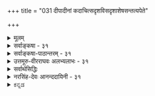 +++
title = "031 दीपादीनां कदाचित्सदृशविसदृशाशेषसन्तत्यपेते"

+++
<details><summary>मूलम्</summary>

दीपादीनां कदाचित्सदृशविसदृशाशेषसन्तत्यपेते ध्वंसे दृष्टेऽप्यशक्या तदितरविषयेऽनन्वयध्वंसकॢप्तिः ।  
बाधादेर्दर्शितत्वादपि च दृढमिते सान्वयेऽस्मिन्घटादौ दुर्दर्शावस्थया स्युः पयसि लवणवल्लीनदीपादिभागाः ॥ ३१ ॥
</details>

<details><summary>सर्वाङ्कषा - ३१</summary>

बौद्धाः निरन्वयविनाशवादिनः । अन्वयः अनुवृत्तिः । सिद्धान्तसंमते परिणामवादे, घटस्य नाशेऽपि कपालादिरूपेण स दृश्यत इत्यङ्गीक्रियते । लेशतोऽप्यनन्तरमननुवृत्तिः यथा, तादृशविनाशो नाङ्गीक्रियते । अतः सिद्धान्ते सान्वयविनाश एव सर्वत्र । बौद्धास्तु एतद्विपरीततया निरन्वयविनाशवादिनः। वस्तु स्वनाशानन्तरं सर्वथा नानुवर्तत इत्यर्थः । अयञ्च निरन्वयविनाशः प्रतिसंख्यानिरोधः, अप्रतिसंख्यानिरोधः इति द्विविधः । घटादेः मुद्गराद्याघाते यो नाशः, सः 'प्रतिसंख्यानिरोधः' इत्युच्यते । पूर्वतनकंबुग्रीवाद्याकारविरुद्धाकारस्य दर्शनात् तथोच्यते । क्षणिकवादे घटादेः प्रतिक्षणं नाशः, तत्तुल्यघटान्तरोत्पत्तिश्च या भवति, तस्य नाशस्य प्रत्यक्षतः अदर्शनात्, पूर्वीक्तनाशविलक्षणत्वात् 'अप्रतिसंख्यानिरोधः' इत्युच्यते । एतादृशं नाशद्वयं वस्तुस्थैर्यवादिनामपि दीपादावावश्यकम् । तैलवर्त्यादीनां नाशात् दीपज्वाला प्रतिक्षणं भिन्नैवेति सिद्धान्तेऽपि संमतम् । अथापि सः नाशः न प्रतिक्षणं दृश्यते । एवञ्च 'सेयं दीपज्वाला' इति यथा भ्रमः, तथैव ' सोऽयं घटः' इत्यपि भ्रम एवेति, प्रत्यभिज्ञया न वस्तुस्थैर्यसिद्धिरिति वदन्ति । एवं दीपज्वालायां प्रतिक्षणं नाशस्य, अन्ते संपूर्णदीपनाशस्य च सर्वेषां संमतत्वात्, तदृष्टान्तेन सर्वत्रापि 



31. 

32. 

[[68]]

[ निरन्वयविनाशनिरासः ] 

दीपादीनां कदाचित् सदृशविसदृशाशेषसन्तत्यपेते 

ध्वंसे दृष्टेऽप्यशक्या तदितरविषयेऽनन्वयध्वंसक्लृप्तिः । बाधादेर्दर्शितत्वात् अपिच दृढमिते सान्वयेऽस्मिन् घटादौ 

दुर्दर्शावस्थया स्युः पयसि लवणवत् लीनदीपादिभागाः ॥31॥ 

[कार्यकारणभावदूषणनिरासः ] 

सत्त्वेऽसत्त्वेऽपि पूर्वं किमपि गगनतत्पुष्पवन्नैव साध्यं 

हेतुप्राप्तिर्न पश्चाद्भवितुः, अघटितोत्पादनेऽतिप्रसङ्गः । 

नाशद्वयं ते साधयन्ति । इदं नाशद्वयमपि निरन्वयमित्यपि वदन्ति । तदेतत्सर्वं निराकरोति - दीपादीनामित्यादिना । दीपस्य संपूर्णनाशस्य सर्वदा द्रष्टुमवकाशालाभादिसंभवात्, 'कदाचित्' इत्युक्तम् । आदिपदेन बुद्बुदादिसंग्रहः । **सदृशसन्ततिः** = तैलनाशादिनानुमीयमाना; **विसदृशसन्ततिः** = अन्तिमदीपज्वालाया नाशे । दीपज्वालानाशानन्तरं कस्यानुवृत्तिर्दृश्यते ? अतस्तत्र निरन्वयविनाश आवश्यक इति पूर्वपक्षिण आशयः । एतादृशाशेषतेजस्सन्तत्या **अपेते** = रहिते ध्वंसे दृष्टेऽपि, **तदितरविषये** = घटपटादौ अनन्वयध्वंस- **क्लृप्तिः** = निरन्वयविनाशकल्पना अशक्या । दीपे तैलनाशादिना ज्वालाभेदः आवश्यकः । नैवं घटादौ किञ्चित् कारणं दृश्यते । न च अर्थक्रियाकारित्वरूपस्य सत्त्वस्य तत्र विद्यमानत्वेन, करणाकरणाभ्यां घटादावपि भेदः आवश्यक इति वाच्यम्; एतद्वादस्य पूर्वमेव ( श्लो. 25) निरासात् । तदिदमुच्यतेबाधादेर्दर्शितत्वादिति । बाधः 'सोऽयं घटः' इत्यादिप्रत्यभिज्ञायाः ऐक्यविषयिण्याः, दर्शितत्त्वात् पूर्वं (26 श्लोके) । 'सेयं दीपज्वाला' 'सोऽयं घटः' इति प्रत्यभिज्ञयोर्हि वैलक्षण्यं सर्वानुभवसिद्धम् । एवञ्च दीपज्वालादृष्टान्तेन, घटादौ निरन्वयविनाशकल्पनवत्, घटादिदृष्टान्तेनैव अन्तिमदीपनाशस्य सान्वयविनाशत्वकल्पनमेव कुतो न स्यादिति पृच्छति - अपि चेत्यादिना । घटादौ अस्मिन् विनाशे मुद्गरादिजन्ये, **सान्वये** =कपालाद्यनुवृत्या सान्वये **दृढमिते** = प्रत्यक्षप्रमाणेन निश्चिते सति दीपनाशेऽपि सान्वयत्वमेव कुतो न स्यात् ? ननु घटादौ नाशानन्तरं कपालादिदर्शनेऽपि, दीपनाशानन्तरं किं दृश्यत इत्यत्र लीनदीपादिभागाः, पयसि लवणवत्, **दुर्दर्शावस्थया** = चक्षुषा गृहीतुमशक्याः स्युः । चक्षुषा अग्रहणेऽपि दीपानुवृत्तिः कथं स्यादित्यत्र दृष्टान्तः पयसि लवणवदिति । चक्षुषा गृह्यमाणलवणखण्डः जले प्रक्षिप्तश्चेत्, क्रमशः विशीर्णः जले लीनो भवति । चक्षुषापि न गृह्यते, त्वचापि न गृह्यते, रसनेन्द्रियेण तु गृह्यत एव । तद्वत्रापि, दीपनाशसमनन्तरक्षणे औष्ण्याद्यनुवृत्तिरपि लेशतः त्वगिन्द्रियेण गृह्यत एव । एवञ्च दीपनाशः सान्वय एव । तैलनाशेनानुमीयमानः प्रतिक्षणं ज्वालानाशोऽपि अनुपदं ज्वालान्तरानुवृत्त्या लेशतः तत्रानुवर्तेतैव । अतः निरन्वयविनाशः कुत्रापि न साधीयान् ॥ ३१ ॥
</details>


<details><summary>सर्वाङ्कषा-पाठान्तरम् - ३१</summary>

बौद्धाः निरन्वयविनाशवादिनः । अन्वयः अनुवृत्तिः । सिद्धान्तसंमते परिणामवादे, घटस्य नाशेऽपि कपालादिरूपेण स दृश्यत इत्यङ्गीक्रियते । लेशतोऽप्यनन्तरमननुवृत्तिः यथा, तादृशविनाशो नाङ्गीक्रियते । अतः सिद्धान्ते सान्वयविनाश एव सर्वत्र । बौद्धास्तु एतद्विपरीततया निरन्वयविनाशवादिनः । वस्तु स्वनाशानन्तरं सर्वथा नानुवर्तत इत्यर्थः । अयञ्च निरन्वयविनाशः प्रतिसंख्यानिरोधः अप्रतिसंख्यानिरोधः इति द्विविधः । घटादेः मुद्गराद्याघाते यो नाशः, सः 'प्रतिसंख्यानिरोधः' इत्युच्यते । पूर्वतनकंबुग्रीवाद्या- कारविरुद्धाकारस्य दर्शनात्‌ तथोच्यते । क्षणिकवादे घटादेः प्रतिक्षणं नाशः, तत्तुल्यघटान्तयोत्पत्तिश्च या भवति, तस्य नाशस्य प्रत्यक्षतः अदर्शनात्‌, पूर्वोक्तनाशविलक्षणत्वात्‌ 'अप्रतिसंख्यानिरोधः' इत्युच्यते । एतादृशं नाशद्वयं वस्तुस्थैर्यवादिनामपि दीपादावावश्यकम्‌ । तैलवर्त्यादीनां नाशात्‌ दीपज्वाला प्रतिक्षणं भिन्नैवेति सिद्धान्तेऽपि संमतम्‌ । अथापि सः नाशः न प्रतिक्षणं दृश्यते । एवञ्च 'सेयं दीपज्वाला' इति यथा भ्रमः, तथेव 'सोऽयं घटः' इत्यपि भ्रम एवेति, प्रत्यभिज्ञया न वस्तुस्थैर्यसिद्धिरिति वदन्ति । एवं दीपज्वालायां प्रतिक्षणं नाशस्य, अन्ते संपूर्णदीपनाशस्य च सर्वेषां संमतत्वात्‌, तद्दृष्टान्तेन सर्वत्रापि नाशद्वयं ते साधयन्ति । इदं नाशद्वयमपि निरन्वयमित्यपि वदन्ति । तदेतत्सर्वं निराकरोति - दीपादीना- मित्यादिना । दीपस्य संपूर्णनाशस्य सर्वदा द्रष्टुमवकाशालाभादिसंभवात्‌, 'कदाचित्‌' इत्युक्तम्‌ । आदि- पदेन बुद्बुदादिसंग्रहः । सदृशसन्ततिः = तैलनाशादिनानुमीयमाना; विसदृशसन्ततिः = अन्तिमदीपज्वालाया नाशे । दीपज्वालानाशानन्तरं कस्यानुवृत्तिर्दृश्यते? अतस्तत्र निरन्वयविनाश आवश्यक इति पूर्वपक्षिण आशयः । एतादृशाशेषतेजस्सन्तत्या अपेते = रहिते ध्वंसे दृष्टेऽपि, तदितरविषये = घटपटादौ अनन्वयध्वंसक्लृप्तिः = निरन्वयविनाशकल्पना अशक्या । दीपे तैलनाशादिना ज्वालाभेदः आवश्यकः । नैवं घटादौ किञ्चित्‌ कारणं दृश्यते । न च अर्थक्रियाकारित्वरूपस्य सत्त्वस्य तत्र विद्यमानत्वेन, करणाकरणाभ्यां घटादावपि भेदः आवश्यक इति वाच्यम्‌; एतद्वादस्य पूर्वमेव (श्लो.२५) निरासात्‌ । तदिदमुच्यते - बाधादेर्दर्शितत्वादिति । बाधः 'सोऽयं घटः' इत्यादिप्रत्यभिज्ञायाः ऐक्यविषयिण्याः, दर्शितत्त्वात्‌ पूर्वं (२६ श्लोके) । 'सेयं दीपज्वाला' 'सोऽयं घटः' इति प्रत्यभिज्ञयोर्हि वैलक्षण्यं सर्वानुभवसिद्धम्‌ । एवञ्च दीपज्वालादृष्टान्तेन, घटादौ निरन्वयविनाशकल्पनवत्‌, धटादिदृष्टान्तेनैव अन्तिमदीपनाशस्य सान्वयविनाशत्वकल्पनमेव कुतो न स्यादिति पृच्छति - अपि चेत्यादिना । घटादौ अस्मिन्‌ = विनाशे मुद्गरादिजन्ये, सान्वये = कपालाद्यनुवृत्या सान्वये दृढमिते = प्रत्यक्षप्रमाणेन निश्चिते सति दीपनाशेऽपि सान्वयत्वमेव कुतो न स्यात्‌? ननु घटादौ नाशानन्तरं कपालादिदर्शनेऽपि, दीपनाशानन्तरं किं दृश्यत इत्यत्र लीनदीपादिभागाः, पयसि लवणवत्‌, दुर्दर्शावस्थया = चक्षुषा गृहीतुमशक्याः स्युः । चक्षुषा अग्रहणेऽपि दीपानुवृत्तिः कथं स्यादित्यत्र दृष्टान्तः पयसि लवणवदिति । चक्षुषा गृह्यमाणलवणखण्डः जले प्रक्षिप्तश्चेत्‌, क्रमशः विशीर्णः जले लीनो भवति । चक्षुषापि न गृह्यते, त्वचापि न गृह्यते, रसनेन्द्रियेण तु गृह्यत एव । तद्वदत्रापि, दीपनाशसमनन्तरक्षणे औष्ण्याद्यनुवृत्तिरपि लेशतः त्वगिन्द्रियेण गृह्यत एव । एवञ्च दीपनाशः सान्वय एव । तैलनाशेनानुमीयमानः प्रतिक्षणं ज्वालानाशोऽपि अनुपदं ज्वालान्तरानुवृत्या लेशतः तत्रानुवर्तेतैव । अतः निरन्वयविनाशः कुत्रापि न साधीयान्‌ ॥ ३१ ॥
</details>


<details><summary>उत्तमूरु-वीरराघवः अलभ्यलाभः - ३१</summary>

''प्रतिसंख्याऽप्रतिसंख्यानिरोधाप्राप्तिरविच्छेदात्'' इति सूत्रार्थं मनसिकृत्य निरन्वयविनाशं निरस्यन् अक्षणिकत्वं पुनः स्थापयति दीपेति । उत्पत्तिर्विनाशश्चावस्थाविशेषौ; सर्वदा द्रव्यमनुवर्तते; अतो न निरन्वयनाश इति सिद्धान्तः । तार्किकाः मुद्गरादिना घटादिसंस्थानस्येव द्रव्यस्यापि नाशमिच्छन्ति । बौद्धस्तु तथा घटादिनाशवत् प्रतिक्षणमपि घटद्रव्यनाशोऽस्ति सर्वस्य क्षणिकत्वात् । परंतु तस्यास्फुटत्वादनुमेयत्वम् । तत्र तार्किकादिसंमतस्य प्रतिसंख्यानिरोध इति नाम । प्रतिक्षणभाविनो नाशस्य चाप्रतिसंख्यानिरोध इति । उभयोऽपि निरन्वय एव । अत एव निरन्वयविनाशः प्रतिसंख्यानिरोधः, सान्वयनाशः अप्रतिसंख्यानिरोधः इति आ दा. उक्तं न युक्तम् । मूलविरोधात् । प्रतिसंख्यादिशब्दार्थस्तु - संख्या घटादिबुद्धिः तत्प्रतिभटो नाशः; प्रतिसंख्यानिरोधः । मुद्गरादिनाशे ततः घट इति धियोऽनुदयात् । अनुमानतः प्रतिक्षणनाशस्थापने घट इति धियोऽनुवृत्त्या अन्योऽप्रतिसंख्यानिरोध इति । यद्वा नास्तीति प्रतिकूलबुद्धविषयो नाशः, तथा प्रत्यक्षविषयो नाश इत्यादिरीत्याऽप्यर्थो भाष्यव्याख्याने द्रष्टव्यः । अस्मन्मते दीपादेः प्रतिक्षणविनाश इष्टः । परं तु तेजसोऽवस्थान्तरापत्तिरेवेति न नाशस्य निरन्वयत्वम् । बौद्धस्तु दीपे अन्तिमदीपज्वालानन्तरं सर्वथा दीपानुपलम्भात् निरन्वयविनाशोऽस्मदेष्टव्य इति कृत्वा, तद्वत् प्रतिक्षणमपि तैलांशवर्त्यंशादिसामग्रीभेदायत्तायां विभिन्नायां दीपज्वालायामेकदीपद्रव्यानुवृत्तेरस्मदनिष्टत्वञ्च  
विमृश्य अन्तिप्रज्वालानां नाशस्येव सर्वस्य निरन्वयनाशत्वं स्थापयन् ईदृशादीपज्वालादिनाशदृष्टान्तेन घटादिनाशेऽपि द्विविधे निरन्वयनाशत्वं स्थापयति । तत्र दृष्टान्ते निरन्वयनाशमभ्युपगम्यापि दूषणं प्रथममाह । दीपस्य सदृशसंतत्युपेत एव ध्वंसः उत्तरोत्तरज्वालाकाले; न त्वपेतः । घटादेर्नाशे कपालचूर्णादिभावे विसदृशसंतत्युपेतो ध्वंसः, न त्वपेतः । कदाचित् - दीपनिर्वाणकाले दीपनाशः सदृशसंतत्युपेतो वा विसदृशसंतत्युपेतो वा न भवति । अतो निरन्वयत्वमनपलप्यमिति । निरस्यति बाधादेरिति । पिण्डत्वघटत्वकपालत्वचूर्णत्वावस्थाभेदेऽपि तदेवेदमिति द्रव्यैक्यप्रत्यभिज्ञया निरन्वयत्वबाधः । अप्रतिसंख्यानिरोधे निरन्वयत्वस्थापने चाश्रयासिद्धिः । सा चासिद्धिः क्षणभेदेऽपि सोऽयमिति प्रत्यभिज्ञाबलात् सिद्धा । अथ दीपदृष्टान्तमपि निरस्यति तत्रापि निरन्वयनाशानभ्युपगमेन अपि चेति । घटादौ नाशे सान्वयत्वेन दृढं मिते सति दीपादिनाशेऽपि तदनुमानात् दीपलयकालेऽपि दीपद्रव्यमस्त्येव, परंतु द्रष्टुमशक्यामवस्थां प्राप्य । जलस्य बाष्पभावे, तेजस एव निदाघे ऊष्मभावे तादृशावस्थाया इष्टत्वात् । तथा जले क्षिप्तो लवणखण्डोऽपि न दृश्यते । श्रुतिदर्शितश्चायं दृष्टान्तः । न च तादृशावस्थाऽपह्नोतुं शक्या; आचमने लवणरसग्रहणादिति श्लोकार्थः । क्षणरुचिः - विद्युत् । निरन्वयविनाशादिपदस्य सौगतोक्तमर्थमाह स इति । यद्भावे - यस्य विनाशस्य सत्वे वस्तुनि पूर्ववस्तुनो धर्मो वा धर्मि वा तदेकदेशो या नानुवर्तते, सः धर्माद्यन्वयरहितो विनाश इत्याशयेन निरन्वयविनाश इत्युच्यते । घटस्य कपालचूर्णादिभावे किञ्चिदंशानुवृत्तिरपि नेष्यते, क्षणिकत्वात् । तदिदं घटसंतत्यन्तर्गतनाशेष्वपि तुल्यम् । आ-दा. तु यद्भावे – नेति एकपदं कृत्वा धर्मादिर्यत्स्वरूपेणानुवर्तते, तन्न, कुतः, स निरन्वयविनाशः स्यादिति बह्वध्याहारेण व्याख्याति । तथा भूता - धर्मधर्मितदेकदेशानुवृत्तिरहिता । अस्तन्मते द्रव्यरूपधर्म्यनुवृत्तिः सर्वत्र नियता । धर्भानुवृत्तिरपि पाकादिना रूपादिपरावृत्त्यभावे । भागानुवृत्तिश्च बालयुवादिशरीरसंततौ दृष्टा । लीनदीपादिभागसत्त्वमभ्युपगमयति दीपोर्ध्वेत्यादिना । तदनंगीकारे बौद्धस्यानिष्टमप्याह अन्त्यदीपादेश्चेति । अस्त्वन्त्यदीपासत्त्वमित्यत्राह एवमिति । अन्त्यदीपमादायैवोपान्त्यस्यार्थक्रियाकारित्वरूपं सत्त्वं वाच्यम्, तदसत्वे तदभावः - असत्त्वमेवोपान्त्यस्य; एवं पूर्वपूर्वस्यापीति सर्वासत्त्वापत्ति ॥  
अवसितं क्षणभङ्गवादियद्धिमतनिरगनम् ॥ ३१ ॥  
आलक्ष्य काठिन्यमनेक एवं श्लोकस्य वृत्तेर्विवृतास्तु भागाः ।  
चार्वाकपक्षात् इत इष्यतेऽथ सारल्यतः संग्रह एव भूम्ना ॥
</details>

<details><summary>सर्वार्थसिद्धिः</summary>

इह च प्रतिसंख्याप्रतिसंख्यानिरोधयोः निरन्वयविनाशत्वे परोक्तं निदर्शनं दूषयति - दीपादीनामिति ॥ आदिशब्देन क्षणरुचिबुद्बुदादिसंग्रहः ।  
स निरन्वयनाशस्स्याद्धर्मो धर्म्यपि वा पुनः । पूर्वसंघातभागो वा यद्भावेनानुवर्तते ॥  
उत्पत्तिश्च तथाभूता निरन्वयसमुद्भवा । तावुभौ सर्वभावानां नियताविति सौगताः ॥  
यो विनाशस्स निरन्वयः, यथाऽन्त्यदीपस्य, अस्ति च विनाशो जातानाम्; अतस्सोऽपि निरन्वय इति निरन्वयध्वंसकॢप्तिर्न शक्या । तदुपपादयति - बाधादेरिति । प्रत्यभिज्ञाबाधस्य प्रवृत्त्याद्यनुपपत्तीनां च दर्शितत्वात् । विपरिवर्तश्च युक्त इत्याह - अपि चेति । अन्त्यदीपविनाशस्सान्वयः विनाशत्वात् पटादिविनाशवत् । साध्यविकलो दृष्टान्त इति चेन्न; सङ्घातांशानां वा गन्धादिधर्माणां वा श्यामरक्तादिधर्मिणां वा यथासंभवमनुवृत्तेर्दृढोपलब्धत्वात् । प्रत्यक्षबाधपरिहाराय दुर्दर्शावस्थत्वोक्तिः । स्युरित्यनेन दृश्यावस्थानिवृत्तावपि स्वरूपसत्त्वं सूच्यते । ननु पयसि लवणवदित्ययुक्तं, तत्रापि निरन्वयविनाशात् । तन्न; रसेन सूक्ष्मावयवानुमानात् । दीपावयवेषु लिङ्गमपि नास्तीति चेन्न; दीपोर्ध्वदेशिनां किञ्चिदौष्ण्योपलब्ध्या दीपावयवसंक्रान्तेस्सुगमत्वात् । प्रभूतदीपपार्श्ववर्तिनां च तापस्वेदादिस्तत एव । एवमन्त्यदीपनाशेऽप्यदृश्यावयवविसर्पस्सिद्धः । अतो विनष्टदीपभागानुपलब्धेरदृश्यावस्थानिबन्धनत्वादनन्यथासिद्धप्रत्यक्षसिद्धः सान्वयविनाशदृष्टान्त एव साधीयान् । अन्त्यदीपादेश्च यदि न किञ्चिदुपादेयं ततोऽर्थक्रियाविरहादसत्त्वं स्यात् । बुद्ध्यादिरर्थक्रियाऽस्त्विति चेन्न, तस्यानियतत्वात् । विनाशस्तर्ह्यर्थक्रियाऽस्त्विति चेन्न, तस्य ते तुच्छत्वात् ध्रुवभावित्वेन अहेतुक-त्वाभ्युपगमाच्च । एवमन्त्यदीपासत्त्वे च तत्कारणपरम्पराया अपि तथात्वं स्यादिति ॥ ३१ ॥ इति क्षणभङ्गनिरासः ॥
</details>


<details><summary>नरसिंह-देवः आनन्ददायिनी - ३१</summary>

प्रसङ्गसङ्गतिमाह - इह चेति । क्षणिकत्वसाधने बाधकपरिहारं परोक्तं दूषयति -इहेति इति केचिदाहुः । प्रतिसङ्ख्याप्रतिसङ्ख्यानिरोधयोरिति - निरन्वयविनाशः प्रतिसंख्यानिरोधः अप्रतिसंख्यानिरोधः सान्वयनाश इत्यर्थः । मुद्गरादिजन्यः प्रत्यक्षसिद्धो घटादेर्नाशः प्रतिसंख्या-निरोधः अस्फुटरूपदीपादिनाशोऽप्रतिसंख्यानिरोध इत्याहुः । अक्षणविनाश इति केचित् । इह -जगति । विप्रतिपत्ताविति शेषः । ननु क्षणिकत्वसाधनमयुक्तं विनाशस्य सान्वयत्वात् अनृवृत्तांशस्य स्थिरत्वेन बाधादित्याशङ्क्य सर्वत्र निरन्वयविनाश एव न तु कस्यचिदंशस्यान्वयो येन बाधो देश्येतेति सौगतोक्तं संवादयति - निरन्वयनाशस्स्यादिति । धर्मो - गन्धादिः । धर्मी - पाकरक्तस्थले घटादिः । पूर्वसंघातभागः - घटादिसंधातस्यावयवः तन्त्वादिर्वा यद्भावेन - यत्स्वरूपेणानुवर्तते इत्युच्यते; तन्न; कुतः? स निरन्वयनाशस्स्यात् - निरवशेषं नश्यति; तथा च नानुवर्तत इति न क्षणिकत्वसाधने बाध इत्यर्थः । उत्पत्तिश्च तथाभूता - द्रव्यादेरुत्पत्तिरपि विनाशवदेव । तथा शब्दार्थमेवाह - निरन्वयेति । पूर्वमवयवाद्यभावेऽपि द्रव्यसमुत्पाद इत्यर्थः । सर्वभावानां - सर्वपदार्थानां । सौगताः न्यायचन्द्रिकायां प्रतिपादितवन्त इति शेषः । तदुक्तप्रयोगं दर्शयति - यो विनाश इति । प्रत्यभिज्ञाबाधस्येत्यादि - यद्यपि न निरन्वयविनाशसाधने प्रत्यभिज्ञाबाधादिर्दर्शितः तथाऽपि निरन्वयविनाशसाधनस्य क्षणिकत्वसाधनार्थत्वात् तत्र बाधादिर्दर्शित इति भावः । ननु माभूत् क्षणिकत्वसाधनार्थता; निरन्वयविनाशमात्रं साध्यतामिति चेन्नः; घटादिनाशस्थले कपालमालाद्यनुवृत्तिदर्शनात्तथाऽपि बाध एव । अत एव बाधादेरिति सामान्योक्तिरिति ध्येयम् । प्रवृत्त्याद्यनुपपत्तिश्च आत्मनो विनाशित्वादिति भावः । विपरिवर्तश्चेति । प्रत्युत अन्त्यदीपविनाशस्थल एव सान्वयनाशसाधनं स्यादित्यर्थः । गन्धादीति - आदिशब्देन रसादिर्गृह्यते । प्रत्यक्षबाधेति । योग्यानुपलब्ध्यभावान्नानुपलम्भमात्रं बाधकमिति भावः । विसर्पः - प्रसरः व्यापनमिति यावत् । ननु विनिगमकाभावात् को निर्णय इत्यत्राह - अतो विनष्टेति विनष्टदीप(दीपादि)स्थले निरन्वयविनाशस्सन्दिग्धः सूक्ष्मत(क्ष्मावस्ध)याऽप्यनुपलब्धिसंभवात् । तथा च निरन्वयव्याप्तिग्रहो न शक्यः । सान्वयस्य तु घटादिनाशस्थले सन्देहाभावाद्व्याप्तिस्सुग्रहेति भावः । विपक्षबाधकबलादपि निश्चय इत्याह - अन्त्यदीपादेश्चेति । निरन्वयविनाशाङ्गीकारात् तज्जन्यस्य कस्यचिदभावादिति भावः । बुद्ध्यादिरिति - विषयप्रकाशकतया विषयतया वा बुद्ध्यादिजनकत्वाभावादिति भावः । आदिशब्देन तमोनिरसनादिर्गृह्यते । नन्वन्त्यदीपस्य सत्त्वं माभूदित्यत्राह -एवमन्त्यदीपादिसत्त्वे इति । (तथाच) उपान्त्यस्यान्त्यदीपजनकत्वने सत्त्वं वाच्यं; अन्त्यस्यासत्त्वे तुच्छतयोपान्त्यजन्यत्वमेव न स्यात्; तथाचोपान्त्यस्याप्यर्थक्रियाविरहात्तुच्छता; तथा पूर्वपूर्वेषामपीति दीपपरम्परावत्सर्वक्षणपरम्पराणामपीति चरमबौद्धपक्ष(पात)स्स्यादित्यर्थः ॥ ३१ ॥  
इति क्षणभङ्गभङ्गः
</details>

<details><summary>ಕನ್ನಡ</summary>

ऒन्दु वस्तु नाशवादरू अदु बेरॆ रूपदिन्द अनुवृत्तवागुत्तदॆ ऎम्बुदु परिणामवादिगळाद सिद्धान्तिगळ अभिप्राय. इदन्नु निराकरिसु वुदक्कागि बौद्धरु निरन्वयविनाशवन्नु प्रतिपादिसुवरु. ऎण्णॆ, मत्तु बत्ति स्वल्प स्वल्पवागि नाशवागुत्ता बरुवुदरिन्द दीपद कुडियु प्रति क्षणवू बेरॆ बेरॆयागि हुट्टुत्तिरुत्तदॆ ऎम्बुदु सर्वसम्मत. इल्लि प्र क्षणवू हिन्दिन दीपद कुडियु नशिसुत्तिरुत्तदॆ. दीप आरिदाग दीपद कुडियु पूर्णवागि नशिसुत्तदॆ. हीगॆ नाश ऎरडु विधवागिदॆ, मॊदल 

44 



नॆयदन्नु अप्रतिसङ्ख्यानिरोधवॆन्दू, ऎरडनॆयद्दन्नु प्रतिसङ्ख्यानिरोध वॆन्दू अवरु हेळुवरु. प्रतिसङ्खानिरोधस्थळदल्लि दीप सम्पूर्णवागि नाशवागि दीपद अनुवृत्ति इल्लदिरुवुदु प्रत्यक्षसिद्धवाद्दरिन्द, इदर दृष्टान्तदिन्द अप्रतिसङ्ख्यानिरोधदल्लि पूर्वद्रव्यद अनुवृत्तियन्नु निराकरिसिदरॆ ऎरडुविध नाशदल्लि पूर्वद्रव्यद अनुवृत्ति निरस्तवागुत्तदॆ. इदरिन्द ई ऎरडु विध विनाशवन्नु 'निरन्वय' ऎन्दु अवरु हेळुवरु. कळॆदुहोद वस्तु याव रीतियल्लू मुन्दुवरियुवुदिल्ल ऎन्दु अवर अभिप्राय. 

वेदान्तिगळु सान्वयविनाशवादिगळु. याववस्तुवू नशिसिदाग रूपान्तरवन्नु हॊन्दि मुन्दुवरियुत्तिरुत्तदॆ ऎन्नुवरु अवरु. दीपादिगळु आरिदागलू अवुगळ सूक्ष्मावयवगळु करगि व्यापिसि होगुवुदरिन्द नमगॆ काणुवुदिल्लवष्टे हॊरतु निरन्वयविनाशविल्लवॆन्दु निरूपिसुत्तारॆ - दीपादीनां कदाचित् सदृशविसदृशाशेषसत्यपेते ध्वंसे दृष्टऽ पि तदितरविषये अनन्वयध्वंसकृप्तिः बाधादे 

दर्शितात् अशा - दीपादिगळु आरिहोदाग यावविधदल्लू अवु मुन्दुवरियदे नाशवागुवुदरिन्द निरन्वयविनाश कण्डुबन्दरू आ दृष्टान्तदिन्द घटादिवस्तुगळल्लू निरन्वयविनाशवन्नु कल्पिसुवुदु 

प्रत्यक्षादिविरुद्ध वाद्दरिन्द साध्यविल्ल. 

वास्तविकवागि सिद्धान्तदल्लि ऎल्लू निरन्वयविनाशवन्नु ऒप्पदकारण घटादिनाशदृष्टान्तदिन्द दीपादिनाशवे सान्वय नाशवागुत्तदॆ ऎन्नुत्तारॆ - अपि च घटाद्‌ अस्मिन् सान्विये दृढमिते(सति)लीनदीपादि भाग पयसि लवणवत् दुर्दशर्ावस्थॆया सुः मत्तॆयू सह घटमुन्तादवुगळल्लि ई नाश सान्वयवे ऎन्दु दृढवागि निश्चितवागि रुवाग दीपद सूक्ष्मभागगळु नीरिनल्लि करगिद उप्पिनन्तॆ, आकाशदल्लि चदुरि काणलशक्यवाद अवस्थॆयिन्द इरुववु. 

श्लोक 32 ] 

32- 

eऽ 



[कार्यकारणभाव समर्थनॆ) 

45 

सऽ निऽपि पूर्वं किमपि गगनतत्वुष्टवव साध्यं हेतुप्राप्तिर्न पश्चादवितुरघटितोत्पादने... तिप्रसङ्गः । जन्यं जन्मान्यथा वा द्वयमसदनवस्थानकार्यक्षतिभ्यां इत्यार्हतुसाध्यं न किमपि यदि न सैक्रियादेर्विरोधात्। 

घटादिगळु नाशवादाग अवु बकरॆ चूरु मुन्ताद रीतियल्लि उळियुवुदन्नु ऎल्लरू नोडुत्तेवॆ. आद्दरिन्द इल्लि नाश सान्वयवे हॊरतु निरन्वयवल्ल. दीपदल्लू ऎण्णॆ मुन्तादवुगळ नाशदिन्द भिन्न भिन्न वाद ज्वालॆगळु बरुत्तिरुवुदरिन्द अल्लि प्रतिक्षणदल्लि बेरॆ बेरॆ दीपद कुडि आगुत्तिरुवुदरिन्द अल्लियू पूर्व दीप नाश सान्वय नाशवे आगुत्तदॆ. ई ऎरडु कडॆयल्लि सान्वय विनाशवे अनुभवसिद्धविरुवाग दीप आरिदमेलू आ दीपद अवयवगळु आकाशदल्लि चदुरि होगुवुद रिन्द अवुगळु नम्म अनुभवगोचरवागुवुदिल्ल ऎन्दु हेळलु शक्यवाद्द रिन्द निरन्वयविनाशवन्नु ऎल्ल ऒप्पलु साध्यविल्ल. ॥३१॥ 

</details>
